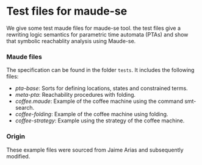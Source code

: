 # Test files for maude-se

We give some test maude files for maude-se tool.
the test files give a rewriting logic semantics for parametric time automata (PTAs)
and show that symbolic reachablity analysis using Maude-se.  


### Maude files

The specification can be found in the folder `tests`. It includes the following files:

- _pta-base_: Sorts for defining locations, states and constrained terms.
- _meta-pta_: Reachability procedures with folding.
- _coffee.maude_: Example of the coffee machine using the command smt-search.
- _coffee-folding_: Example of the coffee machine using folding.
- _coffee-strategy_: Example using the strategy of the coffee machine.

### Origin

These example files were sourced from Jaime Arias and subsequently modified.